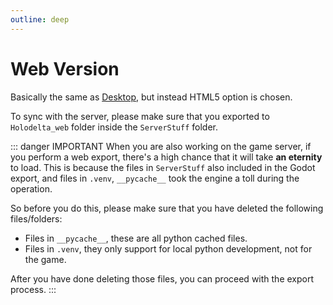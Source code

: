 ```yaml
---
outline: deep
---
```


# Web Version

Basically the same as [Desktop](/en-US/setup/game-export/desktop), but instead HTML5
option is chosen.

To sync with the server, please make sure that you exported to `Holodelta_web` folder inside
the `ServerStuff` folder.

::: danger IMPORTANT
When you are also working on the game server, if you perform a web export, there's a high
chance that it will take **an eternity** to load. This is because the files in `ServerStuff`
also included in the Godot export, and files in `.venv`, `__pycache__` took the engine a
toll during the operation.

So before you do this, please make sure that you have deleted the following files/folders:

- Files in `__pycache__`, these are all python cached files.
- Files in `.venv`, they only support for local python development, not for the game.

After you have done deleting those files, you can proceed with the export process.
:::
